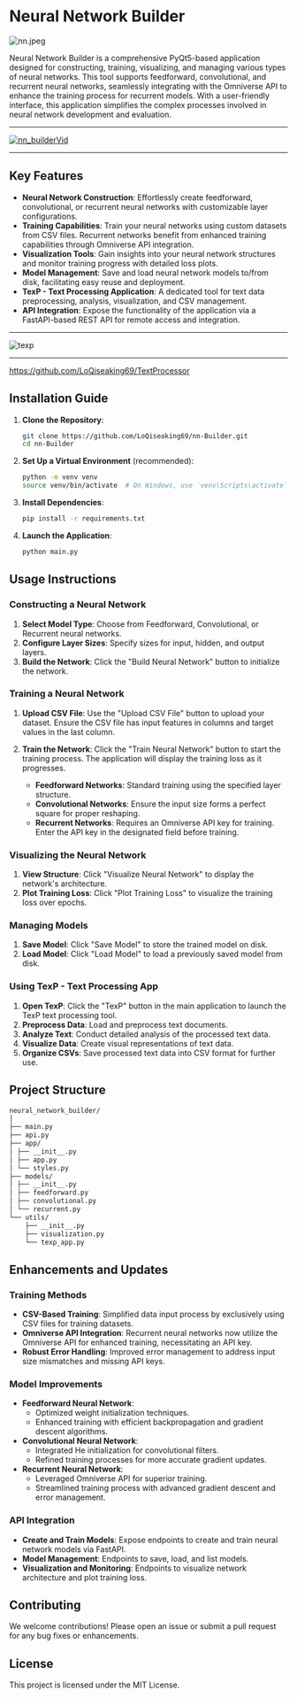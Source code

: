 # Neural Network Builder
![nn.jpeg](https://github.com/LoQiseaking69/neural-network-builder/blob/main/Nn.png)

Neural Network Builder is a comprehensive PyQt5-based application designed for constructing, training, visualizing, and managing various types of neural networks. This tool supports feedforward, convolutional, and recurrent neural networks, seamlessly integrating with the Omniverse API to enhance the training process for recurrent models. With a user-friendly interface, this application simplifies the complex processes involved in neural network development and evaluation.
___
[![nn_builderVid](https://img.youtube.com/vi/GxW3TsPEaGA/0.jpg)](https://www.youtube.com/watch?v=GxW3TsPEaGA)
___

## Key Features

- **Neural Network Construction**: Effortlessly create feedforward, convolutional, or recurrent neural networks with customizable layer configurations.
- **Training Capabilities**: Train your neural networks using custom datasets from CSV files. Recurrent networks benefit from enhanced training capabilities through Omniverse API integration.
- **Visualization Tools**: Gain insights into your neural network structures and monitor training progress with detailed loss plots.
- **Model Management**: Save and load neural network models to/from disk, facilitating easy reuse and deployment.
- **TexP - Text Processing Application**: A dedicated tool for text data preprocessing, analysis, visualization, and CSV management.
- **API Integration**: Expose the functionality of the application via a FastAPI-based REST API for remote access and integration.
___
![texp](https://github.com/LoQiseaking69/neural-network-builder/blob/main/builder.png)
___
https://github.com/LoQiseaking69/TextProcessor

## Installation Guide

1. **Clone the Repository**:
    ```sh
    git clone https://github.com/LoQiseaking69/nn-Builder.git
    cd nn-Builder
    ```

2. **Set Up a Virtual Environment** (recommended):
    ```sh
    python -m venv venv
    source venv/bin/activate  # On Windows, use `venv\Scripts\activate`
    ```

3. **Install Dependencies**:
    ```sh
    pip install -r requirements.txt
    ```

4. **Launch the Application**:
    ```sh
    python main.py
    ```

## Usage Instructions

### Constructing a Neural Network

1. **Select Model Type**: Choose from Feedforward, Convolutional, or Recurrent neural networks.
2. **Configure Layer Sizes**: Specify sizes for input, hidden, and output layers.
3. **Build the Network**: Click the "Build Neural Network" button to initialize the network.

### Training a Neural Network

1. **Upload CSV File**: Use the "Upload CSV File" button to upload your dataset. Ensure the CSV file has input features in columns and target values in the last column.
2. **Train the Network**: Click the "Train Neural Network" button to start the training process. The application will display the training loss as it progresses.

    - **Feedforward Networks**: Standard training using the specified layer structure.
    - **Convolutional Networks**: Ensure the input size forms a perfect square for proper reshaping.
    - **Recurrent Networks**: Requires an Omniverse API key for training. Enter the API key in the designated field before training.

### Visualizing the Neural Network

1. **View Structure**: Click "Visualize Neural Network" to display the network's architecture.
2. **Plot Training Loss**: Click "Plot Training Loss" to visualize the training loss over epochs.

### Managing Models

1. **Save Model**: Click "Save Model" to store the trained model on disk.
2. **Load Model**: Click "Load Model" to load a previously saved model from disk.

### Using TexP - Text Processing App

1. **Open TexP**: Click the "TexP" button in the main application to launch the TexP text processing tool.
2. **Preprocess Data**: Load and preprocess text documents.
3. **Analyze Text**: Conduct detailed analysis of the processed text data.
4. **Visualize Data**: Create visual representations of text data.
5. **Organize CSVs**: Save processed text data into CSV format for further use.

## Project Structure

```bash
neural_network_builder/
│
├── main.py
├── api.py
├── app/
│ ├── __init__.py
│ ├── app.py
│ └── styles.py
├── models/
│ ├── __init__.py
│ ├── feedforward.py
│ ├── convolutional.py
│ └── recurrent.py
└── utils/
    ├── __init__.py
    ├── visualization.py
    └── texp_app.py
```
## Enhancements and Updates

### Training Methods

- **CSV-Based Training**: Simplified data input process by exclusively using CSV files for training datasets.
- **Omniverse API Integration**: Recurrent neural networks now utilize the Omniverse API for enhanced training, necessitating an API key.
- **Robust Error Handling**: Improved error management to address input size mismatches and missing API keys.

### Model Improvements

- **Feedforward Neural Network**:
    - Optimized weight initialization techniques.
    - Enhanced training with efficient backpropagation and gradient descent algorithms.
- **Convolutional Neural Network**:
    - Integrated He initialization for convolutional filters.
    - Refined training processes for more accurate gradient updates.
- **Recurrent Neural Network**:
    - Leveraged Omniverse API for superior training.
    - Streamlined training process with advanced gradient descent and error management.

### API Integration

- **Create and Train Models**: Expose endpoints to create and train neural network models via FastAPI.
- **Model Management**: Endpoints to save, load, and list models.
- **Visualization and Monitoring**: Endpoints to visualize network architecture and plot training loss.


## Contributing

We welcome contributions! Please open an issue or submit a pull request for any bug fixes or enhancements.

## License

This project is licensed under the MIT License.
